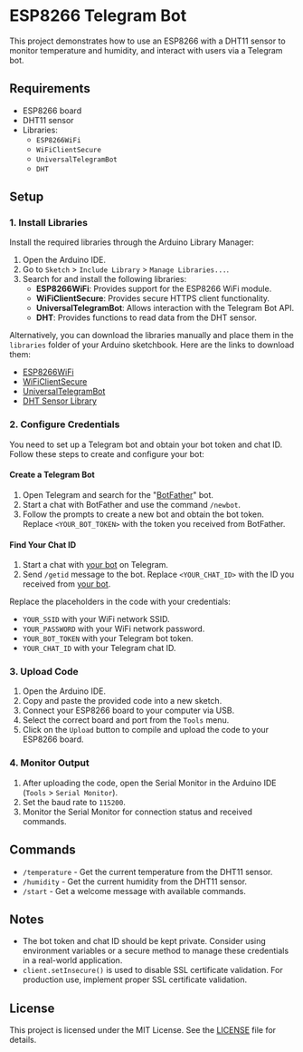 # ESP8266 Telegram Bot

This project demonstrates how to use an ESP8266 with a DHT11 sensor to monitor temperature and humidity, and interact with users via a Telegram bot.

## Requirements

- ESP8266 board
- DHT11 sensor
- Libraries:
  - `ESP8266WiFi`
  - `WiFiClientSecure`
  - `UniversalTelegramBot`
  - `DHT`

## Setup

### 1. Install Libraries

Install the required libraries through the Arduino Library Manager:

1. Open the Arduino IDE.
2. Go to `Sketch` > `Include Library` > `Manage Libraries...`.
3. Search for and install the following libraries:
   - **ESP8266WiFi**: Provides support for the ESP8266 WiFi module.
   - **WiFiClientSecure**: Provides secure HTTPS client functionality.
   - **UniversalTelegramBot**: Allows interaction with the Telegram Bot API.
   - **DHT**: Provides functions to read data from the DHT sensor.

Alternatively, you can download the libraries manually and place them in the `libraries` folder of your Arduino sketchbook. Here are the links to download them:

- [ESP8266WiFi](https://github.com/esp8266/Arduino/tree/master/libraries/ESP8266WiFi)
- [WiFiClientSecure](https://github.com/esp8266/Arduino/tree/master/libraries/WiFiClientSecure)
- [UniversalTelegramBot](https://github.com/mobizt/ArduinoJson)
- [DHT Sensor Library](https://github.com/adafruit/DHT-sensor-library)

### 2. Configure Credentials

You need to set up a Telegram bot and obtain your bot token and chat ID. Follow these steps to create and configure your bot:

#### Create a Telegram Bot

1. Open Telegram and search for the "[BotFather](https://t.me/BotFather)" bot.
2. Start a chat with BotFather and use the command `/newbot`.
3. Follow the prompts to create a new bot and obtain the bot token.
Replace `<YOUR_BOT_TOKEN>` with the token you received from BotFather.

#### Find Your Chat ID

1. Start a chat with [your bot](https://t.me/myidbot) on Telegram.
2. Send `/getid` message to the bot.
Replace `<YOUR_CHAT_ID>` with the ID you received from [your bot](https://t.me/myidbot).

Replace the placeholders in the code with your credentials:
- `YOUR_SSID` with your WiFi network SSID.
- `YOUR_PASSWORD` with your WiFi network password.
- `YOUR_BOT_TOKEN` with your Telegram bot token.
- `YOUR_CHAT_ID` with your Telegram chat ID.

### 3. Upload Code

1. Open the Arduino IDE.
2. Copy and paste the provided code into a new sketch.
3. Connect your ESP8266 board to your computer via USB.
4. Select the correct board and port from the `Tools` menu.
5. Click on the `Upload` button to compile and upload the code to your ESP8266 board.

### 4. Monitor Output

1. After uploading the code, open the Serial Monitor in the Arduino IDE (`Tools` > `Serial Monitor`).
2. Set the baud rate to `115200`.
3. Monitor the Serial Monitor for connection status and received commands.

## Commands

- `/temperature` - Get the current temperature from the DHT11 sensor.
- `/humidity` - Get the current humidity from the DHT11 sensor.
- `/start` - Get a welcome message with available commands.

## Notes

- The bot token and chat ID should be kept private. Consider using environment variables or a secure method to manage these credentials in a real-world application.
- `client.setInsecure()` is used to disable SSL certificate validation. For production use, implement proper SSL certificate validation.

## License

This project is licensed under the MIT License. See the [LICENSE](LICENSE) file for details.
